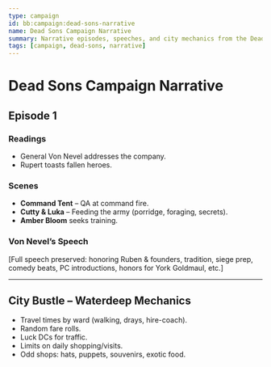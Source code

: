 ```yaml
---
type: campaign
id: bb:campaign:dead-sons-narrative
name: Dead Sons Campaign Narrative
summary: Narrative episodes, speeches, and city mechanics from the Dead Sons campaign.
tags: [campaign, dead-sons, narrative]
---
```


# Dead Sons Campaign Narrative

## Episode 1

### Readings
- General Von Nevel addresses the company.  
- Rupert toasts fallen heroes.  

### Scenes
- **Command Tent** – QA at command fire.  
- **Cutty & Luka** – Feeding the army (porridge, foraging, secrets).  
- **Amber Bloom** seeks training.  

### Von Nevel’s Speech
[Full speech preserved: honoring Ruben & founders, tradition, siege prep, comedy beats, PC introductions, honors for York Goldmaul, etc.]  

---

## City Bustle – Waterdeep Mechanics
- Travel times by ward (walking, drays, hire-coach).  
- Random fare rolls.  
- Luck DCs for traffic.  
- Limits on daily shopping/visits.  
- Odd shops: hats, puppets, souvenirs, exotic food.  
